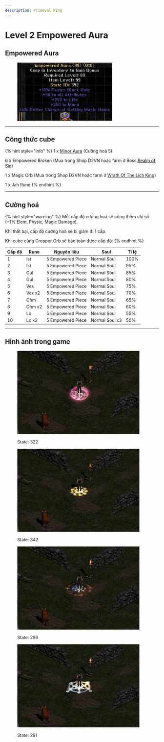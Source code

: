 ```yaml
---
description: Primeval Wing
---
```


# Level 2 Empowered Aura

## Empowered Aura

<figure><img src="../../.gitbook/assets/image (146).png" alt=""><figcaption></figcaption></figure>



***

## Công thức cube <a href="#cong-thuc-cube" id="cong-thuc-cube"></a>

{% hint style="info" %}
1 x [Minor Aura](level-1-minor-aura.md) (Cường hoá 5)

6 x Empowered Broken (Mua trong Shop D2VN hoặc farm ở Boss [Realm of Sin](../../phu-ban-dac-biet/realm-of-sin.md))

1 x Magic Orb (Mua trong Shop D2VN hoặc farm ở [Wrath Of The Lich King](https://d2vns-organization.gitbook.io/tm/phu-ban-dac-biet/wrath-of-the-lich-king))

1 x Jah Rune
{% endhint %}



***

## Cường hoá <a href="#cuong-hoa" id="cuong-hoa"></a>

{% hint style="warning" %}
Mỗi cấp độ cường hoá sẽ cộng thêm chỉ số (+1% Elem, Physic, Magic Damage).

Khi thất bại, cấp độ cường hoá sẽ bị giảm đi 1 cấp.

Khi cube cùng Cropper Orb sẽ bảo toàn được cấp độ.
{% endhint %}

| Cấp độ | Rune   | Nguyên liệu       | Soul           | Tỉ lệ |
| ------ | ------ | ----------------- | -------------- | ----- |
| 1      | Ist    | 5 Empowered Piece | Normal Soul    | 100%  |
| 2      | Ist    | 5 Empowered Piece | Normal Soul    | 95%   |
| 3      | Gul    | 5 Empowered Piece | Normal Soul    | 85%   |
| 4      | Gul    | 5 Empowered Piece | Normal Soul    | 80%   |
| 5      | Vex    | 5 Empowered Piece | Normal Soul    | 75%   |
| 6      | Vex x2 | 5 Empowered Piece | Normal Soul    | 70%   |
| 7      | Ohm    | 5 Empowered Piece | Normal Soul    | 65%   |
| 8      | Ohm x2 | 5 Empowered Piece | Normal Soul    | 60%   |
| 9      | Lo     | 5 Empowered Piece | Normal Soul    | 55%   |
| 10     | Lo x2  | 5 Empowered Piece | Normal Soul x3 | 50%   |



***

## Hình ảnh trong game <a href="#hinh-anh-trong-game" id="hinh-anh-trong-game"></a>



<figure><img src="../../.gitbook/assets/Screen Recording 2025-01-09 at 17.04.09.gif" alt=""><figcaption><p>State: 322</p></figcaption></figure>

<figure><img src="../../.gitbook/assets/Screen Recording 2025-01-09 at 17.04.23.gif" alt=""><figcaption><p>State: 342</p></figcaption></figure>

<figure><img src="../../.gitbook/assets/Screen Recording 2025-01-09 at 17.04.34.gif" alt=""><figcaption><p>State: 296</p></figcaption></figure>

<figure><img src="../../.gitbook/assets/Screen Recording 2025-01-09 at 17.04.46.gif" alt=""><figcaption><p>State: 291</p></figcaption></figure>
